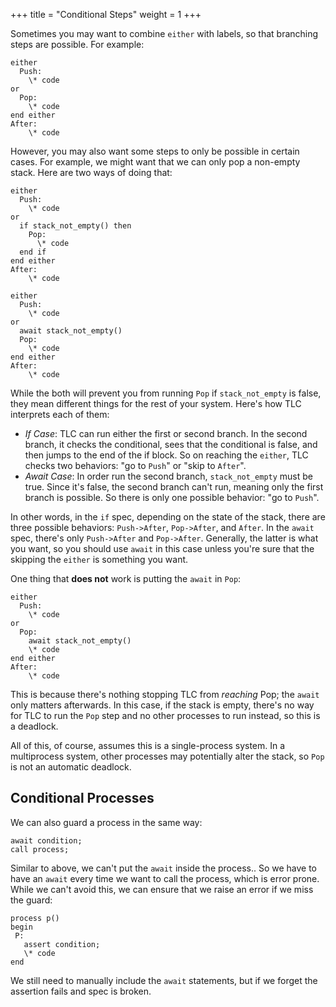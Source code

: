 +++
title = "Conditional Steps"
weight = 1
+++

Sometimes you may want to combine `either` with labels, so that branching steps are possible. For example:

```
either
  Push:
    \* code
or
  Pop:
    \* code
end either
After:
    \* code
```

However, you may also want some steps to only be possible in certain cases. For example, we might want that we can only pop a non-empty stack. Here are two ways of doing that:

```
either
  Push:
    \* code
or
  if stack_not_empty() then
    Pop:
      \* code
  end if
end either
After:
    \* code
```

```
either
  Push:
    \* code
or
  await stack_not_empty()
  Pop:
    \* code
end either
After:
    \* code
```

While the both will prevent you from running `Pop` if `stack_not_empty` is false, they mean different things for the rest of your system. Here's how TLC interprets each of them:

* _If Case_: TLC can run either the first or second branch. In the second branch, it checks the conditional, sees that the conditional is false, and then jumps to the end of the if block. So on reaching the `either`, TLC checks two behaviors: "go to `Push`" or "skip to `After`".
* _Await Case_: In order run the second branch, `stack_not_empty` must be true. Since it's false, the second branch can't run, meaning only the first branch is possible. So there is only one possible behavior: "go to `Push`".

In other words, in the `if` spec, depending on the state of the stack, there are three possible behaviors: `Push->After`, `Pop->After`, and `After`. In the `await` spec, there's only `Push->After` and `Pop->After`. Generally, the latter is what you want, so you should use `await` in this case unless you're sure that the skipping the `either` is something you want.

One thing that **does not** work is putting the `await` in `Pop`:

```
either
  Push:
    \* code
or
  Pop:
    await stack_not_empty()
    \* code
end either
After:
    \* code
```
This is because there's nothing stopping TLC from _reaching_ Pop; the `await` only matters afterwards. In this case, if the stack is empty, there's no way for TLC to run the `Pop` step and no other processes to run instead, so this is a deadlock.

All of this, of course, assumes this is a single-process system. In a multiprocess system, other processes may potentially alter the stack, so `Pop` is not an automatic deadlock.

## Conditional Processes

We can also guard a process in the same way:

```tla
await condition;
call process;
```

Similar to above, we can't put the `await` inside the process.. So we have to have an `await` every time we want to call the process, which is error prone. While we can't avoid this, we can ensure that we raise an error if we miss the guard:

```tla
process p()
begin
 P:
   assert condition;
   \* code
end
```
We still need to manually include the `await` statements, but if we forget the assertion fails and spec is broken.